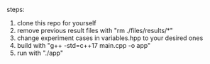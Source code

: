 steps:
  1. clone this repo for yourself
  2. remove previous result files with "rm ./files/results/*"
  3. change experiment cases in variables.hpp to your desired ones
  4. build with "g++ -std=c++17 main.cpp -o app"
  5. run with "./app"
